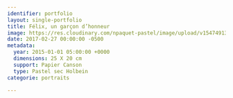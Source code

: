 ```yaml
---
identifier: portfolio
layout: single-portfolio
title: Félix, un garçon d’honneur
image: https://res.cloudinary.com/npaquet-pastel/image/upload/v1547491346/18698463_1910392752563296_2680947400443374111_n.jpg
date: 2017-02-27 00:00:00 -0500
metadata:
  year: 2015-01-01 05:00:00 +0000
  dimensions: 25 X 20 cm
  support: Papier Canson
  type: Pastel sec Holbein
categorie: portraits

---
```

